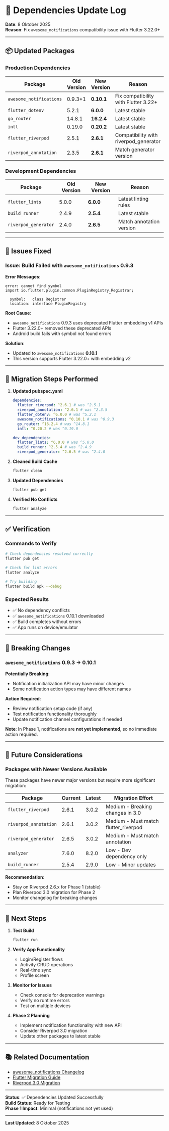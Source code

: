 # 🔧 Dependencies Update Log

**Date**: 8 Oktober 2025  
**Reason**: Fix `awesome_notifications` compatibility issue with Flutter 3.22.0+

---

## 📦 Updated Packages

### Production Dependencies

| Package                 | Old Version | New Version | Reason                                |
| ----------------------- | ----------- | ----------- | ------------------------------------- |
| `awesome_notifications` | 0.9.3+1     | **0.10.1**  | Fix compatibility with Flutter 3.22+  |
| `flutter_dotenv`        | 5.2.1       | **6.0.0**   | Latest stable                         |
| `go_router`             | 14.8.1      | **16.2.4**  | Latest stable                         |
| `intl`                  | 0.19.0      | **0.20.2**  | Latest stable                         |
| `flutter_riverpod`      | 2.5.1       | **2.6.1**   | Compatibility with riverpod_generator |
| `riverpod_annotation`   | 2.3.5       | **2.6.1**   | Match generator version               |

### Development Dependencies

| Package              | Old Version | New Version | Reason                   |
| -------------------- | ----------- | ----------- | ------------------------ |
| `flutter_lints`      | 5.0.0       | **6.0.0**   | Latest linting rules     |
| `build_runner`       | 2.4.9       | **2.5.4**   | Latest stable            |
| `riverpod_generator` | 2.4.0       | **2.6.5**   | Match annotation version |

---

## 🐛 Issues Fixed

### Issue: Build Failed with `awesome_notifications` 0.9.3

**Error Messages**:

```
error: cannot find symbol
import io.flutter.plugin.common.PluginRegistry.Registrar;
                                              ^
  symbol:   class Registrar
  location: interface PluginRegistry
```

**Root Cause**:

- `awesome_notifications` 0.9.3 uses deprecated Flutter embedding v1 APIs
- Flutter 3.22.0+ removed these deprecated APIs
- Android build fails with symbol not found errors

**Solution**:

- Updated to `awesome_notifications` **0.10.1**
- This version supports Flutter 3.22.0+ with embedding v2

---

## 🔄 Migration Steps Performed

1. **Updated pubspec.yaml**

   ```yaml
   dependencies:
     flutter_riverpod: ^2.6.1 # was ^2.5.1
     riverpod_annotation: ^2.6.1 # was ^2.3.5
     flutter_dotenv: ^6.0.0 # was ^5.2.1
     awesome_notifications: ^0.10.1 # was ^0.9.3
     go_router: ^16.2.4 # was ^14.8.1
     intl: ^0.20.2 # was ^0.19.0

   dev_dependencies:
     flutter_lints: ^6.0.0 # was ^5.0.0
     build_runner: ^2.5.4 # was ^2.4.9
     riverpod_generator: ^2.6.5 # was ^2.4.0
   ```

2. **Cleaned Build Cache**

   ```bash
   flutter clean
   ```

3. **Updated Dependencies**

   ```bash
   flutter pub get
   ```

4. **Verified No Conflicts**
   ```bash
   flutter analyze
   ```

---

## ✅ Verification

### Commands to Verify

```bash
# Check dependencies resolved correctly
flutter pub get

# Check for lint errors
flutter analyze

# Try building
flutter build apk --debug
```

### Expected Results

- ✅ No dependency conflicts
- ✅ `awesome_notifications` 0.10.1 downloaded
- ✅ Build completes without errors
- ✅ App runs on device/emulator

---

## 📝 Breaking Changes

### `awesome_notifications` 0.9.3 → 0.10.1

**Potentially Breaking**:

- Notification initialization API may have minor changes
- Some notification action types may have different names

**Action Required**:

- Review notification setup code (if any)
- Test notification functionality thoroughly
- Update notification channel configurations if needed

**Note**: In Phase 1, notifications are **not yet implemented**, so no immediate action required.

---

## 🔮 Future Considerations

### Packages with Newer Versions Available

These packages have newer major versions but require more significant migration:

| Package               | Current | Latest | Migration Effort                     |
| --------------------- | ------- | ------ | ------------------------------------ |
| `flutter_riverpod`    | 2.6.1   | 3.0.2  | Medium - Breaking changes in 3.0     |
| `riverpod_annotation` | 2.6.1   | 3.0.2  | Medium - Must match flutter_riverpod |
| `riverpod_generator`  | 2.6.5   | 3.0.2  | Medium - Must match annotation       |
| `analyzer`            | 7.6.0   | 8.2.0  | Low - Dev dependency only            |
| `build_runner`        | 2.5.4   | 2.9.0  | Low - Minor updates                  |

**Recommendation**:

- Stay on Riverpod 2.6.x for Phase 1 (stable)
- Plan Riverpod 3.0 migration for Phase 2
- Monitor changelog for breaking changes

---

## 🚀 Next Steps

1. **Test Build**

   ```bash
   flutter run
   ```

2. **Verify App Functionality**

   - Login/Register flows
   - Activity CRUD operations
   - Real-time sync
   - Profile screen

3. **Monitor for Issues**

   - Check console for deprecation warnings
   - Verify no runtime errors
   - Test on multiple devices

4. **Phase 2 Planning**
   - Implement notification functionality with new API
   - Consider Riverpod 3.0 migration
   - Update other packages to latest stable

---

## 📚 Related Documentation

- [awesome_notifications Changelog](https://pub.dev/packages/awesome_notifications/changelog)
- [Flutter Migration Guide](https://docs.flutter.dev/release/breaking-changes)
- [Riverpod 3.0 Migration](https://riverpod.dev/docs/migration/3.0.0)

---

**Status**: ✅ Dependencies Updated Successfully  
**Build Status**: Ready for Testing  
**Phase 1 Impact**: Minimal (notifications not yet used)

---

**Last Updated**: 8 Oktober 2025
